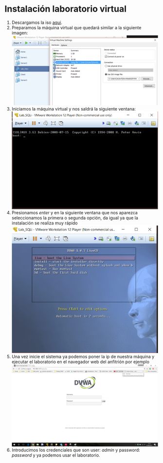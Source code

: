 # Instalación laboratorio virtual

1. Descargamos la iso [aqui][Download ISO].
2. Preparamos la máquina virtual que quedará similar a la siguiente imagen:
![imagen](https://github.com/Jocawl/SWAP/blob/master/Trabajo/mv.PNG?raw=true)
3. Iniciamos la máquina virtual y nos saldrá la siguiente ventana:
![imagen](https://github.com/Jocawl/SWAP/blob/master/Trabajo/ejecutandoMV.PNG?raw=true)
4. Presionamos *enter* y en la siguiente ventana que nos aparezca seleccionamos la primera o segunda opción, da igual ya que la instalación se realiza muy rápido
![imagen](https://github.com/Jocawl/SWAP/blob/master/Trabajo/eleccion.PNG?raw=true)
5. Una vez inicie el sistema ya podemos poner la ip de nuestra máquina y ejecutar el laboratorio en el navegador web del anfitrión por ejemplo
![imagen](https://github.com/Jocawl/SWAP/blob/master/Trabajo/inicioLab.png?raw=true)
6. Introducimos los credenciales que son user: *admin* y password: *password* y  ya podemos usar el laboratorio.


[Download ISO]:http://www.dvwa.co.uk/DVWA-1.0.7.iso